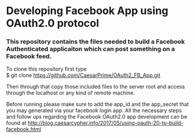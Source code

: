 # Developing Facebook App using OAuth2.0 protocol
### This repository contains the files needed to build a Facebook Authenticated applicaiton which can post something on a Facebook feed.

To clone this repository first type <br />
$ git clone https://github.com/CaesarPrime/OAuth2_FB_App.git

Then through that copy those included files to the server root and access through the localhost or any kind of remote machine.

Before running please make sure to add the app_id and the app_secret that you may generated via your facebook login app. 
All the necessary steps and follow ups regarding the Facebook OAuth2.0 app development can be found at http://blog.caesarcypher.info/2017/05/using-oauth-20-to-build-facebook.html
